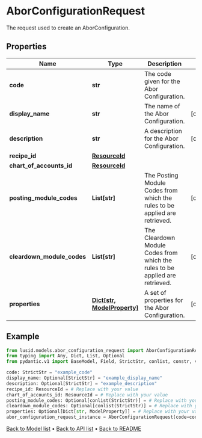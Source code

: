 # AborConfigurationRequest

The request used to create an AborConfiguration.
## Properties
Name | Type | Description | Notes
------------ | ------------- | ------------- | -------------
**code** | **str** | The code given for the Abor Configuration. | 
**display_name** | **str** | The name of the Abor Configuration. | [optional] 
**description** | **str** | A description for the Abor Configuration. | [optional] 
**recipe_id** | [**ResourceId**](ResourceId.md) |  | 
**chart_of_accounts_id** | [**ResourceId**](ResourceId.md) |  | 
**posting_module_codes** | **List[str]** | The Posting Module Codes from which the rules to be applied are retrieved. | [optional] 
**cleardown_module_codes** | **List[str]** | The Cleardown Module Codes from which the rules to be applied are retrieved. | [optional] 
**properties** | [**Dict[str, ModelProperty]**](ModelProperty.md) | A set of properties for the Abor Configuration. | [optional] 
## Example

```python
from lusid.models.abor_configuration_request import AborConfigurationRequest
from typing import Any, Dict, List, Optional
from pydantic.v1 import BaseModel, Field, StrictStr, conlist, constr, validator

code: StrictStr = "example_code"
display_name: Optional[StrictStr] = "example_display_name"
description: Optional[StrictStr] = "example_description"
recipe_id: ResourceId = # Replace with your value
chart_of_accounts_id: ResourceId = # Replace with your value
posting_module_codes: Optional[conlist(StrictStr)] = # Replace with your value
cleardown_module_codes: Optional[conlist(StrictStr)] = # Replace with your value
properties: Optional[Dict[str, ModelProperty]] = # Replace with your value
abor_configuration_request_instance = AborConfigurationRequest(code=code, display_name=display_name, description=description, recipe_id=recipe_id, chart_of_accounts_id=chart_of_accounts_id, posting_module_codes=posting_module_codes, cleardown_module_codes=cleardown_module_codes, properties=properties)

```

[Back to Model list](../README.md#documentation-for-models) &#8226; [Back to API list](../README.md#documentation-for-api-endpoints) &#8226; [Back to README](../README.md)

